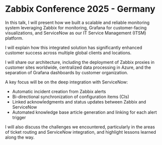 # Zabbix Conference 2025 - Germany

In this talk, I will present how we built a scalable and reliable monitoring system leveraging Zabbix for monitoring, Grafana for customer-facing visualizations, and ServiceNow as our IT Service Management (ITSM) platform. 

I will explain how this integrated solution has significantly enhanced customer success across multiple global clients and locations. 

I will share our architecture, including the deployment of Zabbix proxies in customer sites worldwide, centralized data processing in Azure, and the separation of Grafana dashboards by customer organization. 

A key focus will be on the deep integration with ServiceNow: 
- Automatic incident creation from Zabbix alerts 
- Bi-directional synchronization of configuration items (CIs) 
- Linked acknowledgments and status updates between Zabbix and ServiceNow 
- Automated knowledge base article generation and linking for each alert trigger 

I will also discuss the challenges we encountered, particularly in the areas of ticket routing and ServiceNow integration, and highlight lessons learned along the way. 